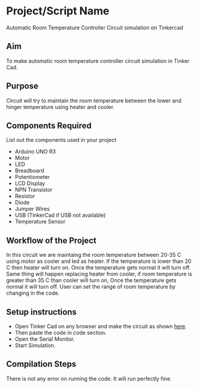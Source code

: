 # Project/Script Name
Automatic Room Temperature Controller Circuit simulation on Tinkercad

## Aim

To make automatic room temperature controller circuit simulation in Tinker Cad.


## Purpose

Circuit will try to maintain the room temperature between the lower and hinger temperature using heater and cooler.


## Components Required

List out the components used in your project
* Arduino UNO R3
* Motor
* LED
* Breadboard
* Potentiometer
* LCD Display
* NPN Transistor
* Resistor
* Diode
* Jumper Wires
* USB (TinkerCad if USB not available)
* Temperature Sensor

## Workflow of the Project
In this circuit we are maintaing the room temperature between 20-35 C using motor as cooler and led as heater. If the temperature is lower than 20 C then heater will turn on. Once the temperature gets normal it will turn off. Same thing will happen replacing heater from cooler, if room temperature is greater than 35 C than cooler will turn on, Once the temperature gets normal it will turn off.
User can set the range of room temperature by changing in the code.


## Setup instructions

* Open Tinker Cad on any browser and make the circuit as shown [here](https://github.com/rk18venom/IoT-Spot/blob/Other/Minor%20Scripts/Arduino/Automatic%20Room%20Temperature%20Controller/Images/circuit_diagram.png).
* Then paste the code in code section.
* Open the Serial Monitor.
* Start Simulation.

## Compilation Steps
There is not any error on running the code. It will run perfectly fine.
